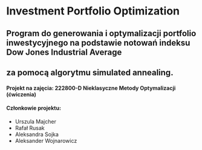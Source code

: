 # Investment Portfolio Optimization
## Program do generowania i optymalizacji portfolio inwestycyjnego na podstawie notowań indeksu Dow Jones Industrial Average
## za pomocą algorytmu simulated annealing.

#### Projekt na zajęcia: 222800-D Nieklasyczne Metody Optymalizacji (ćwiczenia)

#### Członkowie projektu:
- Urszula Majcher
- Rafał Rusak
- Aleksandra Sojka
- Aleksander Wojnarowicz
